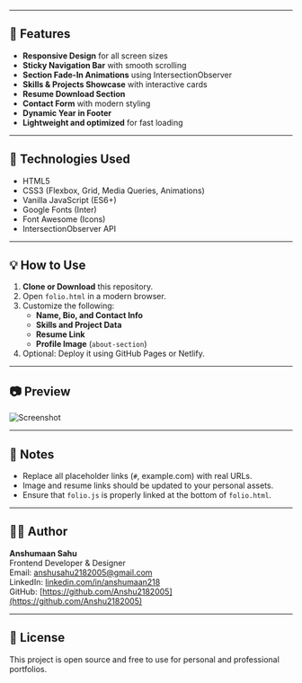 
---

## 🚀 Features

- **Responsive Design** for all screen sizes
- **Sticky Navigation Bar** with smooth scrolling
- **Section Fade-In Animations** using IntersectionObserver
- **Skills & Projects Showcase** with interactive cards
- **Resume Download Section**
- **Contact Form** with modern styling
- **Dynamic Year in Footer**
- **Lightweight and optimized** for fast loading

---

## 🔧 Technologies Used

- HTML5
- CSS3 (Flexbox, Grid, Media Queries, Animations)
- Vanilla JavaScript (ES6+)
- Google Fonts (Inter)
- Font Awesome (Icons)
- IntersectionObserver API

---

## 💡 How to Use

1. **Clone or Download** this repository.
2. Open `folio.html` in a modern browser.
3. Customize the following:
   - **Name, Bio, and Contact Info**
   - **Skills and Project Data**
   - **Resume Link**
   - **Profile Image** (`about-section`)
4. Optional: Deploy it using GitHub Pages or Netlify.

---

## 📷 Preview

![Screenshot](https://placehold.co/800x500?text=Add+Your+Screenshot+Here)

---

## 📌 Notes

- Replace all placeholder links (`#`, example.com) with real URLs.
- Image and resume links should be updated to your personal assets.
- Ensure that `folio.js` is properly linked at the bottom of `folio.html`.

---

## 👨‍💻 Author

**Anshumaan Sahu**  
Frontend Developer & Designer  
Email: [anshusahu2182005@gmail.com](mailto:anshusahu2182005@gmail.com)  
LinkedIn: [linkedin.com/in/anshumaan218](https://linkedin.com/in/anshumaan218)  
GitHub: [https://github.com/Anshu2182005](https://github.com/Anshu2182005)

---

## 📝 License

This project is open source and free to use for personal and professional portfolios.
